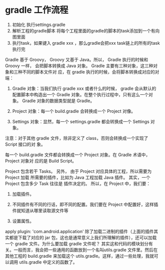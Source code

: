 # gradle 工作流程
1. 初始化 执行settings.gradle
2. 解析工程的gradle脚本 将每个工程里面的gradle的脚本的task添加到一个有向图里面
3. 执行task，如果键入 gradle xxx ，那么gradle会把xxx task链上的所有的task执行完

Gradle 基于 Groovy， Groovy 又基于 Java。所以， Gradle 执行的时候和 Groovy 一样，
会把脚本转换成 Java 对象。 Gradle 主要有三种对象，这三种对象和三种不同的脚本文件对
应，在 gradle 执行的时候，会将脚本转换成对应的对端：

1. Gradle 对象：当我们执行 gradle xxx 或者什么的时候， gradle 会从默认的配置脚本中构造出一个 Gradle 对象。在整个执行过程中，只有这么一个对象。 Gradle
对象的数据类型就是 Gradle。

2. Project 对象：每一个 build.gradle 会转换成一个 Project 对像。
3. Settings 对象：显然，每一个 settings.gradle 都会转换成一个 Settings 对象。

注意：对于其他 gradle 文件，除非定义了 class，否则会转换成一个实现了 Script 接口的对
象。


每一个 build.gradle 文件都会转换成一个 Project 对象。在 Gradle 术语中， Project 对象对
应的是 Build Script。

Project 包含若干 Tasks。 另外， 由于 Project 对应具体的工程，所以需要为 Project 加载
所需要的插件，比如为 Java 工程加载 Java 插件。 其实，一个 Project 包含多少 Task 往往是
插件决定的。
所以，在 Project 中，我们要：

1. 加载插件。

2. 不同插件有不同的行话，即不同的配置。我们要在 Project 中配置好，这样插件就知道从哪里读取源文件等
3.  设置属性。

apply plugin: 'com.android.application'
除了加载二进制的插件（上面的插件其实都是下载了对应的 jar 包，这也是通常意义上我们所理解的插件），还可以加载一个 gradle 文件。为什么要加载 gradle 文件呢？
其实这和代码的模块划分有关。一般而言，我会把一些通用的函数放到一个名叫utils.gradle 文件里。然后在其他工程的 build.gradle 来加载这个 utils.gradle。这样，通过一些处理，我就可以调用 utils.gradle 中定义的函数了。